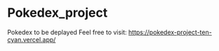 # Pokedex_project
Pokedex to be deplayed
Feel free to visit: https://pokedex-project-ten-cyan.vercel.app/
